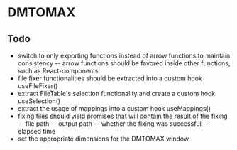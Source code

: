 # DMTOMAX

## Todo
- switch to only exporting functions instead of arrow functions to maintain consistency
  -- arrow functions should be favored inside other functions, such as React-components
- file fixer functionalities should be extracted into a custom hook useFileFixer()
- extract FileTable's selection functionality and create a custom hook useSelection()
- extract the usage of mappings into a custom hook useMappings()
- fixing files should yield promises that will contain the result of the fixing
  -- file path
  -- output path
  -- whether the fixing was successful
  -- elapsed time
- set the appropriate dimensions for the DMTOMAX window